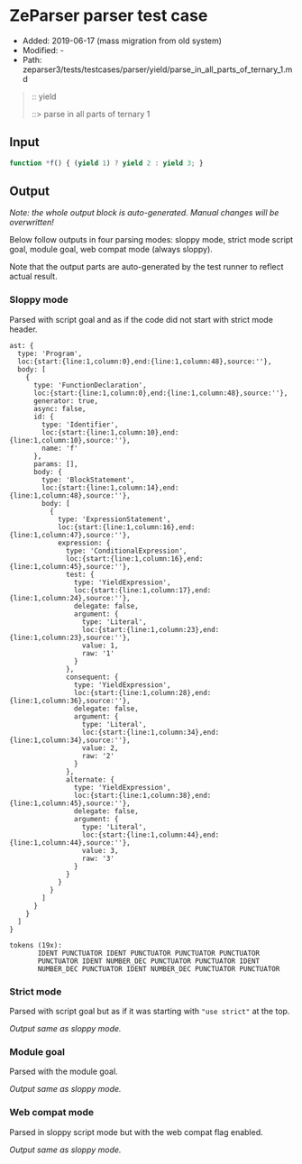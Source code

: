 # ZeParser parser test case

- Added: 2019-06-17 (mass migration from old system)
- Modified: -
- Path: zeparser3/tests/testcases/parser/yield/parse_in_all_parts_of_ternary_1.md

> :: yield
>
> ::> parse in all parts of ternary 1

## Input

`````js
function *f() { (yield 1) ? yield 2 : yield 3; }
`````

## Output

_Note: the whole output block is auto-generated. Manual changes will be overwritten!_

Below follow outputs in four parsing modes: sloppy mode, strict mode script goal, module goal, web compat mode (always sloppy).

Note that the output parts are auto-generated by the test runner to reflect actual result.

### Sloppy mode

Parsed with script goal and as if the code did not start with strict mode header.

`````
ast: {
  type: 'Program',
  loc:{start:{line:1,column:0},end:{line:1,column:48},source:''},
  body: [
    {
      type: 'FunctionDeclaration',
      loc:{start:{line:1,column:0},end:{line:1,column:48},source:''},
      generator: true,
      async: false,
      id: {
        type: 'Identifier',
        loc:{start:{line:1,column:10},end:{line:1,column:10},source:''},
        name: 'f'
      },
      params: [],
      body: {
        type: 'BlockStatement',
        loc:{start:{line:1,column:14},end:{line:1,column:48},source:''},
        body: [
          {
            type: 'ExpressionStatement',
            loc:{start:{line:1,column:16},end:{line:1,column:47},source:''},
            expression: {
              type: 'ConditionalExpression',
              loc:{start:{line:1,column:16},end:{line:1,column:45},source:''},
              test: {
                type: 'YieldExpression',
                loc:{start:{line:1,column:17},end:{line:1,column:24},source:''},
                delegate: false,
                argument: {
                  type: 'Literal',
                  loc:{start:{line:1,column:23},end:{line:1,column:23},source:''},
                  value: 1,
                  raw: '1'
                }
              },
              consequent: {
                type: 'YieldExpression',
                loc:{start:{line:1,column:28},end:{line:1,column:36},source:''},
                delegate: false,
                argument: {
                  type: 'Literal',
                  loc:{start:{line:1,column:34},end:{line:1,column:34},source:''},
                  value: 2,
                  raw: '2'
                }
              },
              alternate: {
                type: 'YieldExpression',
                loc:{start:{line:1,column:38},end:{line:1,column:45},source:''},
                delegate: false,
                argument: {
                  type: 'Literal',
                  loc:{start:{line:1,column:44},end:{line:1,column:44},source:''},
                  value: 3,
                  raw: '3'
                }
              }
            }
          }
        ]
      }
    }
  ]
}

tokens (19x):
       IDENT PUNCTUATOR IDENT PUNCTUATOR PUNCTUATOR PUNCTUATOR
       PUNCTUATOR IDENT NUMBER_DEC PUNCTUATOR PUNCTUATOR IDENT
       NUMBER_DEC PUNCTUATOR IDENT NUMBER_DEC PUNCTUATOR PUNCTUATOR
`````

### Strict mode

Parsed with script goal but as if it was starting with `"use strict"` at the top.

_Output same as sloppy mode._

### Module goal

Parsed with the module goal.

_Output same as sloppy mode._

### Web compat mode

Parsed in sloppy script mode but with the web compat flag enabled.

_Output same as sloppy mode._
